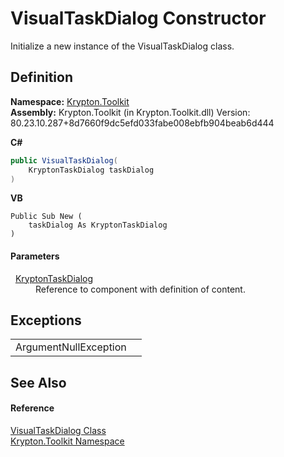 # VisualTaskDialog Constructor


Initialize a new instance of the VisualTaskDialog class.



## Definition
**Namespace:** <a href="79d2eac2-21f4-54ff-7552-b20c33c30600.md">Krypton.Toolkit</a>  
**Assembly:** Krypton.Toolkit (in Krypton.Toolkit.dll) Version: 80.23.10.287+8d7660f9dc5efd033fabe008ebfb904beab6d444

**C#**
``` C#
public VisualTaskDialog(
	KryptonTaskDialog taskDialog
)
```
**VB**
``` VB
Public Sub New ( 
	taskDialog As KryptonTaskDialog
)
```



#### Parameters
<dl><dt>  <a href="97e66c69-bc63-6731-45d7-860bb11df4c0.md">KryptonTaskDialog</a></dt><dd>Reference to component with definition of content.</dd></dl>

## Exceptions
<table>
<tr>
<td>ArgumentNullException</td>
<td /></tr>
</table>

## See Also


#### Reference
<a href="29a7a3dc-9b49-e1a1-6263-95e41c1da315.md">VisualTaskDialog Class</a>  
<a href="79d2eac2-21f4-54ff-7552-b20c33c30600.md">Krypton.Toolkit Namespace</a>  
